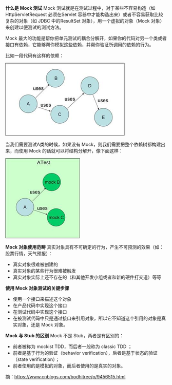 **什么是 Mock 测试**
Mock 测试就是在测试过程中，对于某些不容易构造（如 HttpServletRequest 必须在Servlet 容器中才能构造出来）或者不容易获取比较复杂的对象（如 JDBC 中的ResultSet 对象），用一个虚拟的对象（Mock 对象）来创建以便测试的测试方法。

Mock 最大的功能是帮你把单元测试的耦合分解开，如果你的代码对另一个类或者接口有依赖，它能够帮你模拟这些依赖，并帮你验证所调用的依赖的行为。

比如一段代码有这样的依赖：

![](./image/1.jpg)


当我们需要测试A类的时候，如果没有 Mock，则我们需要把整个依赖树都构建出来，而使用 Mock 的话就可以将结构分解开，像下面这样：

![2](./image/2.jpg)


**Mock 对象使用范畴**
真实对象具有不可确定的行为，产生不可预测的效果（如：股票行情，天气预报）：
* 真实对象很难被创建的
* 真实对象的某些行为很难被触发
* 真实对象实际上还不存在的（和其他开发小组或者和新的硬件打交道）等等

**使用 Mock 对象测试的关键步骤**
* 使用一个接口来描述这个对象
* 在产品代码中实现这个接口
* 在测试代码中实现这个接口
* 在被测试代码中只是通过接口来引用对象，所以它不知道这个引用的对象是真实对象，还是 Mock 对象。

**Mock 与 Stub 的区别**
Mock 不是 Stub，两者是有区别的：
* 前者被称为 mockist TDD，而后者一般称为 classic TDD ；
* 前者是基于行为的验证（behavior verification），后者是基于状态的验证 （state verification）；
* 前者使用的是模拟的对象，而后者使用的是真实的对象。

摘：https://www.cnblogs.com/bodhitree/p/9456515.html
